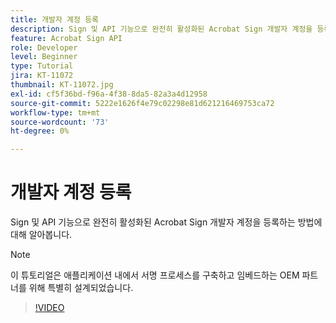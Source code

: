 ```yaml
---
title: 개발자 계정 등록
description: Sign 및 API 기능으로 완전히 활성화된 Acrobat Sign 개발자 계정을 등록하는 방법에 대해 알아봅니다.
feature: Acrobat Sign API
role: Developer
level: Beginner
type: Tutorial
jira: KT-11072
thumbnail: KT-11072.jpg
exl-id: cf5f36bd-f96a-4f38-8da5-82a3a4d12958
source-git-commit: 5222e1626f4e79c02298e81d621216469753ca72
workflow-type: tm+mt
source-wordcount: '73'
ht-degree: 0%

---
```


# 개발자 계정 등록

Sign 및 API 기능으로 완전히 활성화된 Acrobat Sign 개발자 계정을 등록하는 방법에 대해 알아봅니다.

>[!NOTE]
>
>이 튜토리얼은 애플리케이션 내에서 서명 프로세스를 구축하고 임베드하는 OEM 파트너를 위해 특별히 설계되었습니다.

>[!VIDEO](https://video.tv.adobe.com/v/347347?hidetitle=true)
